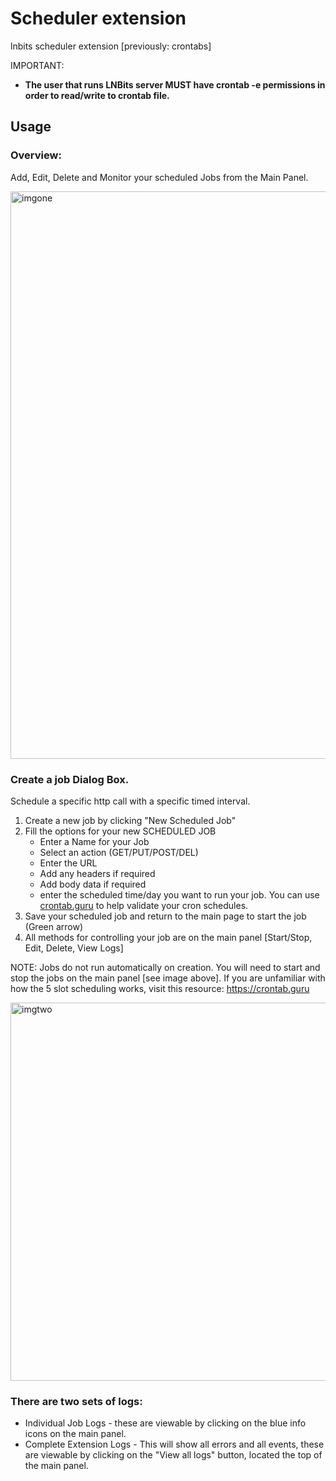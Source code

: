 # Scheduler extension

lnbits scheduler extension [previously: crontabs]

IMPORTANT: 
- **The user that runs LNBits server MUST have crontab -e permissions in order to read/write to crontab file.** 

## Usage

### Overview: 
Add, Edit, Delete and Monitor your scheduled Jobs from the Main Panel. 
  
<img width="908" alt="imgone" src="https://github.com/bitkarrot/scheduler/assets/73979971/75ebc47c-07be-444d-a167-31ae63c6e087">

### Create a job Dialog Box. 

Schedule a specific http call with a specific timed interval.

1. Create a new job by clicking "New Scheduled Job"
2. Fill the options for your new SCHEDULED JOB
    - Enter a Name for your Job
    - Select an action (GET/PUT/POST/DEL)
    - Enter the URL
    - Add any headers if required
    - Add body data if required
    - enter the scheduled time/day you want to run your job. You can use [crontab.guru](https://crontab.guru) to help validate your cron schedules.
3. Save your scheduled job and return to the main page to start the job (Green arrow)
4. All methods for controlling your job are on the main panel [Start/Stop, Edit, Delete, View Logs]

NOTE: Jobs do not run automatically on creation. You will need to start and stop the jobs on the main panel [see image above]. If you are unfamiliar with how the 5 slot scheduling works, visit this resource: https://crontab.guru

<img width="605" alt="imgtwo" src="https://github.com/bitkarrot/scheduler/assets/73979971/77f55660-52b6-459c-9ce2-d81e6fa7d1b5">

### There are two sets of logs:
- Individual Job Logs - these are viewable by clicking on the blue info icons on the main panel.
- Complete Extension Logs - This will show all errors and all events, these are viewable by clicking on the "View all logs" button, located the top of the main panel. 
